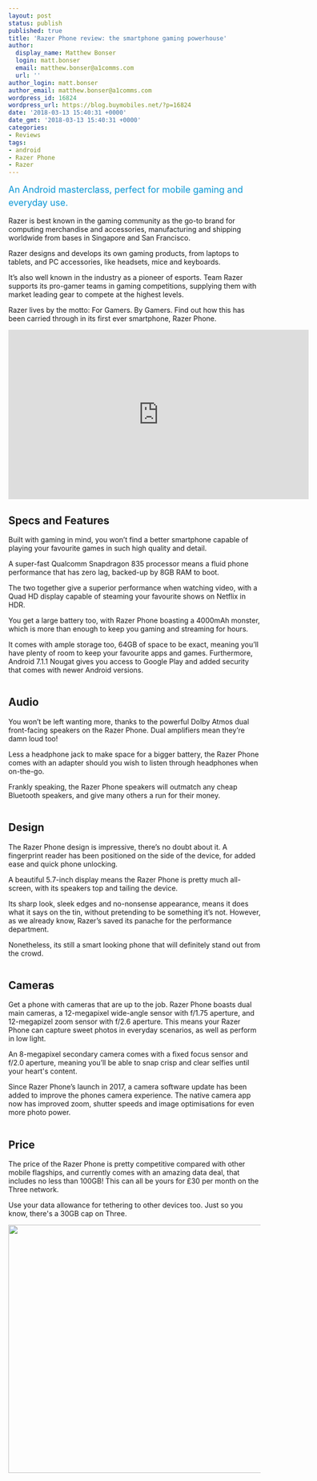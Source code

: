 ```yaml
---
layout: post
status: publish
published: true
title: 'Razer Phone review: the smartphone gaming powerhouse'
author:
  display_name: Matthew Bonser
  login: matt.bonser
  email: matthew.bonser@a1comms.com
  url: ''
author_login: matt.bonser
author_email: matthew.bonser@a1comms.com
wordpress_id: 16824
wordpress_url: https://blog.buymobiles.net/?p=16824
date: '2018-03-13 15:40:31 +0000'
date_gmt: '2018-03-13 15:40:31 +0000'
categories:
- Reviews
tags:
- android
- Razer Phone
- Razer
---
```

<p><span class="postStandFirst" style="color: #0896d5; line-height: 26px; font-size: 18px;">An Android masterclass, perfect for mobile gaming and everyday use.</span></p>
<p>Razer is best known in the gaming community as the go-to brand for computing merchandise and accessories, manufacturing and shipping worldwide from bases in Singapore and San Francisco.</p>
<p>Razer designs and develops its own gaming products, from laptops to tablets, and PC accessories, like headsets, mice and keyboards.</p>
<p>It&rsquo;s also well known in the industry as a pioneer of esports. Team Razer supports its pro-gamer teams in gaming competitions, supplying them with market leading gear to compete at the highest levels.</p>
<p>Razer lives by the motto: For Gamers. By Gamers. Find out how this has been carried through in its first ever smartphone, Razer Phone.</p>
<p><iframe src="https://www.youtube.com/embed/3zSsIhOkMgo" width="600" height="338" frameborder="0" allowfullscreen="allowfullscreen"></iframe></p>
<h2>Specs and Features</h2>
<p>Built with gaming in mind, you won&rsquo;t find a better smartphone capable of playing your favourite games in such high quality and detail.</p>
<p>A super-fast Qualcomm Snapdragon 835 processor means a fluid phone performance that has zero lag, backed-up by 8GB RAM to boot.</p>
<p>The two together give a superior performance when watching video, with a Quad HD display capable of steaming your favourite shows on Netflix in HDR.</p>
<p>You get a large battery too, with Razer Phone boasting a 4000mAh monster, which is more than enough to keep you gaming and streaming for hours.</p>
<p>It comes with ample storage too, 64GB of space to be exact, meaning you&rsquo;ll have plenty of room to keep your favourite apps and games. Furthermore, Android 7.1.1 Nougat gives you access to Google Play and added security that comes with newer Android versions.</p>
<p><img class="aligncenter size-full wp-image-16826" src="https://lh3.googleusercontent.com/n2j2kzSu4qkCHsnFmnP7XGbAs6WjOln_ijX7zNX3PJf0QJ-7mUXMlMx5rt6-i6dHoWKiHmqSn19B7mUp5kN8XoVK=s0" alt="" /></p>
<h2>Audio</h2>
<p>You won&rsquo;t be left wanting more, thanks to the powerful Dolby Atmos dual front-facing speakers on the Razer Phone. Dual amplifiers mean they&rsquo;re damn loud too!</p>
<p>Less a headphone jack to make space for a bigger battery, the Razer Phone comes with an adapter should you wish to listen through headphones when on-the-go.</p>
<p>Frankly speaking, the Razer Phone speakers will outmatch any cheap Bluetooth speakers, and give many others a run for their money.</p>
<p><img class="aligncenter size-full wp-image-16828" src="https://lh3.googleusercontent.com/NdM3zfqoxRL4DHJd12BMnREp9HJRJGOoggePwunrwxtpOdO8BUXWFOFdOc1v8KFZPkvqlbcB6o-QIF20Ukr5dKpE=s0" alt="" /></p>
<h2>Design</h2>
<p>The Razer Phone design is impressive, there&rsquo;s no doubt about it. A fingerprint reader has been positioned on the side of the device, for added ease and quick phone unlocking.</p>
<p>A beautiful 5.7-inch display means the Razer Phone is pretty much all-screen, with its speakers top and tailing the device.</p>
<p>Its sharp look, sleek edges and no-nonsense appearance, means it does what it says on the tin, without pretending to be something it&rsquo;s not. However, as we already know, Razer&rsquo;s saved its panache for the performance department.</p>
<p>Nonetheless, its still a smart looking phone that will definitely stand out from the crowd.</p>
<p><img class="aligncenter size-full wp-image-16830" src="https://lh3.googleusercontent.com/YjGwYwpNTC1wX9VYhqd9GnaTc0lr8o_FYDctx0UYd_gqTlA9vvzAlp5OI7uuj_9_Zo6084k8oACHEWMvso9Kn-jr=s0" alt="" /></p>
<h2>Cameras</h2>
<p>Get a phone with cameras that are up to the job. Razer Phone boasts dual main cameras, a 12-megapixel wide-angle sensor with f/1.75 aperture, and 12-megapizel zoom sensor with f/2.6 aperture. This means your Razer Phone can capture sweet photos in everyday scenarios, as well as perform in low light.</p>
<p>An 8-megapixel secondary camera comes with a fixed focus sensor and f/2.0 aperture, meaning you&rsquo;ll be able to snap crisp and clear selfies until your heart's content.</p>
<p>Since Razer Phone&rsquo;s launch in 2017, a camera software update has been added to improve the phones camera experience. The native camera app now has improved zoom, shutter speeds and image optimisations for even more photo power.</p>
<p><img class="aligncenter size-full wp-image-16829" src="https://lh3.googleusercontent.com/a2JlqKJiyKuUWHw-QEOI4xxydGB5hddq1Y6kK8WBfiG5RHv9eDBMk5Xxa2y2aTP1PRnolOVDTF5IfI-OKsO2NSsW=s0" alt="" /></p>
<h2>Price</h2>
<p>The price of the Razer Phone is pretty competitive compared with other mobile flagships, and currently comes with an amazing data deal, that includes no less than 100GB! This can all be yours for &pound;30 per month on the Three network.</p>
<p>Use your data allowance for tethering to other devices too. Just so you know, there's a 30GB cap on Three.</p>
<p><img class="aligncenter wp-image-16827 size-full" src="https://lh3.googleusercontent.com/VReN1wevbRkfdDKrbwhwtLM-DsSpYqwhCxIwccCO19BHVkBgNcUuJWkuAeR8Q3u4kFuHVgeBmYt0Zxl_MYvEcY50tA=s0" alt="" width="600" height="495" /></p>
